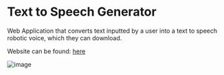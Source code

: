 <h1>Text to Speech Generator</h1>

Web Application that converts text inputted by a user into a text to speech robotic voice, which they can download.

Website can be found: <a href='texttospeechgen.herokuapp.com'>here</a>

![image](https://user-images.githubusercontent.com/69178481/119295845-aa6f9180-bc0c-11eb-8a09-41126e78198c.png)
